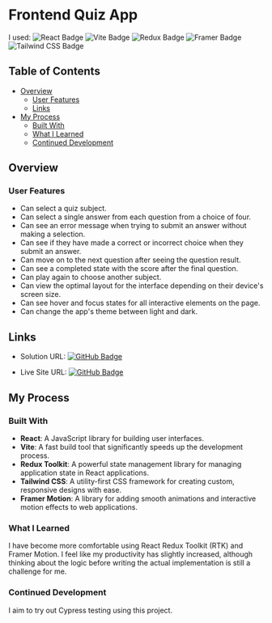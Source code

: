 # Frontend Quiz App

I used:
![React Badge](https://img.shields.io/badge/React-61DAFB?logo=react&logoColor=000&style=flat)
![Vite Badge](https://img.shields.io/badge/Vite-646CFF?logo=vite&logoColor=fff&style=flat)
![Redux Badge](https://img.shields.io/badge/Redux-764ABC?logo=redux&logoColor=fff&style=flat)
![Framer Badge](https://img.shields.io/badge/Framer-05F?logo=framer&logoColor=fff&style=flat)
![Tailwind CSS Badge](https://img.shields.io/badge/Tailwind%20CSS-06B6D4?logo=tailwindcss&logoColor=fff&style=flat)

## Table of Contents

- [Overview](#overview)
  - [User Features](#user-features)
  - [Links](#links)
- [My Process](#my-process)
  - [Built With](#built-with)
  - [What I Learned](#what-i-learned)
  - [Continued Development](#continued-development)

## Overview

### User Features

- Can select a quiz subject.
- Can select a single answer from each question from a choice of four.
- Can see an error message when trying to submit an answer without making a selection.
- Can see if they have made a correct or incorrect choice when they submit an answer.
- Can move on to the next question after seeing the question result.
- Can see a completed state with the score after the final question.
- Can play again to choose another subject.
- Can view the optimal layout for the interface depending on their device's screen size.
- Can see hover and focus states for all interactive elements on the page.
- Can change the app's theme between light and dark.

## Links

- Solution URL:
  [![GitHub Badge](https://img.shields.io/badge/GitHub-Frontend%20Quiz%20App-3F54A3?logo=github&logoColor=fff&style=flat)](https://github.com/nyiyezin/frontend-quiz-app)

- Live Site URL:
  [![GitHub Badge](https://img.shields.io/badge/GitHub-Frontend%20Quiz%20App-3F54A3?logo=github&logoColor=fff&style=flat)](https://nyiyezin.github.io/frontend-quiz-app/)

## My Process

### Built With

- **React**: A JavaScript library for building user interfaces.
- **Vite**: A fast build tool that significantly speeds up the development process.
- **Redux Toolkit**: A powerful state management library for managing application state in React applications.
- **Tailwind CSS**: A utility-first CSS framework for creating custom, responsive designs with ease.
- **Framer Motion**: A library for adding smooth animations and interactive motion effects to web applications.

### What I Learned

I have become more comfortable using React Redux Toolkit (RTK) and Framer Motion. I feel like my productivity has slightly increased, although thinking about the logic before writing the actual implementation is still a challenge for me.

### Continued Development

I aim to try out Cypress testing using this project.

